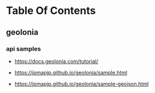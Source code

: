 # Table Of Contents

## geolonia

### api samples

* <https://docs.geolonia.com/tutorial/>

* <https://jpmapjp.github.io/geolonia/sample.html>

* <https://jpmapjp.github.io/geolonia/sample-geojson.html>

